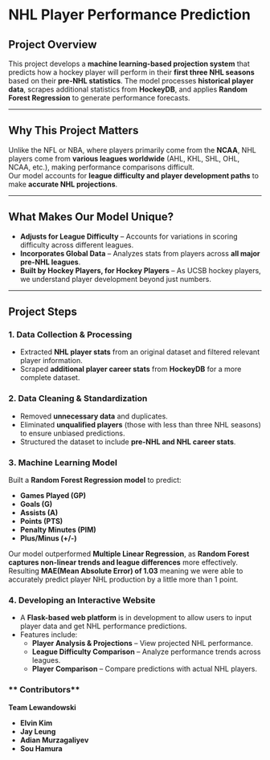 # NHL Player Performance Prediction

## Project Overview
This project develops a **machine learning-based projection system** that predicts how a hockey player will perform in their **first three NHL seasons** based on their **pre-NHL statistics**. The model processes **historical player data**, scrapes additional statistics from **HockeyDB**, and applies **Random Forest Regression** to generate performance forecasts.

---

## Why This Project Matters
Unlike the NFL or NBA, where players primarily come from the **NCAA**, NHL players come from **various leagues worldwide** (AHL, KHL, SHL, OHL, NCAA, etc.), making performance comparisons difficult.  
Our model accounts for **league difficulty and player development paths** to make **accurate NHL projections**.

---

## What Makes Our Model Unique?

- **Adjusts for League Difficulty** – Accounts for variations in scoring difficulty across different leagues.  
- **Incorporates Global Data** – Analyzes stats from players across **all major pre-NHL leagues**.  
- **Built by Hockey Players, for Hockey Players** – As UCSB hockey players, we understand player development beyond just numbers.

---

## Project Steps

### **1️. Data Collection & Processing**
- Extracted **NHL player stats** from an original dataset and filtered relevant player information.  
- Scraped **additional player career stats** from **HockeyDB** for a more complete dataset.

### **2️. Data Cleaning & Standardization**
- Removed **unnecessary data** and duplicates.  
- Eliminated **unqualified players** (those with less than three NHL seasons) to ensure unbiased predictions.  
- Structured the dataset to include **pre-NHL and NHL career stats**.

### **3️. Machine Learning Model**
Built a **Random Forest Regression model** to predict:  
- **Games Played (GP)**  
- **Goals (G)**  
- **Assists (A)**  
- **Points (PTS)**  
- **Penalty Minutes (PIM)**  
- **Plus/Minus (+/-)**  

Our model outperformed **Multiple Linear Regression**, as **Random Forest captures non-linear trends and league differences** more effectively.
Resulting **MAE(Mean Absolute Error) of 1.03** meaning we were able to accurately predict player NHL production by a little more than 1 point.

### **4️. Developing an Interactive Website**
- A **Flask-based web platform** is in development to allow users to input player data and get NHL performance predictions.
- Features include:  
  - **Player Analysis & Projections** – View projected NHL performance.  
  - **League Difficulty Comparison** – Analyze performance trends across leagues.  
  - **Player Comparison** – Compare predictions with actual NHL players.

### ** Contributors**
**Team Lewandowski**  
- **Elvin Kim**  
- **Jay Leung**  
- **Adian Murzagaliyev**  
- **Sou Hamura**  
